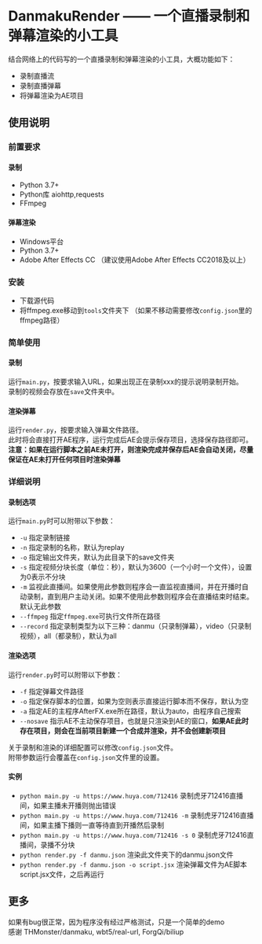 # DanmakuRender —— 一个直播录制和弹幕渲染的小工具
结合网络上的代码写的一个直播录制和弹幕渲染的小工具，大概功能如下：      
- 录制直播流
- 录制直播弹幕
- 将弹幕渲染为AE项目

## 使用说明
### 前置要求
#### 录制
- Python 3.7+
- Python库 aiohttp,requests 
- FFmpeg
#### 弹幕渲染
- Windows平台
- Python 3.7+
- Adobe After Effects CC （建议使用Adobe After Effects CC2018及以上）
### 安装
- 下载源代码
- 将ffmpeg.exe移动到`tools`文件夹下 （如果不移动需要修改`config.json`里的ffmpeg路径）  

### 简单使用
#### 录制
运行`main.py`，按要求输入URL，如果出现正在录制xxx的提示说明录制开始。   
录制的视频会存放在`save`文件夹中。
#### 渲染弹幕
运行`render.py`，按要求输入弹幕文件路径。  
此时将会直接打开AE程序，运行完成后AE会提示保存项目，选择保存路径即可。  
**注意：如果在运行脚本之前AE未打开，则渲染完成并保存后AE会自动关闭，尽量保证在AE未打开任何项目时渲染弹幕**  

### 详细说明
#### 录制选项
运行`main.py`时可以附带以下参数：
- `-u` 指定录制链接
- `-n` 指定录制的名称，默认为replay
- `-o` 指定输出文件夹，默认为此目录下的save文件夹
- `-s` 指定视频分块长度（单位：秒），默认为3600（一个小时一个文件），设置为0表示不分块
- `-m` 监视此直播间。如果使用此参数则程序会一直监视直播间，并在开播时自动录制，直到用户主动关闭。如果不使用此参数则程序会在直播结束时结束。默认无此参数
- `--ffmpeg` 指定`ffmpeg.exe`可执行文件所在路径
- `--record` 指定录制类型为以下三种：danmu（只录制弹幕），video（只录制视频），all（都录制），默认为all  

#### 渲染选项
运行`render.py`时可以附带以下参数：
- `-f` 指定弹幕文件路径
- `-o` 指定保存脚本的位置，如果为空则表示直接运行脚本而不保存，默认为空
- `-a` 指定AE的主程序AfterFX.exe所在路径，默认为auto，由程序自己搜索
- `--nosave` 指示AE不主动保存项目，也就是只渲染到AE的窗口，**如果AE此时存在项目，则会在当前项目新建一个合成并渲染，并不会创建新项目**     

关于录制和渲染的详细配置可以修改`config.json`文件。  
附带参数运行会覆盖在`config.json`文件里的设置。 

#### 实例
- `python main.py -u https://www.huya.com/712416` 录制虎牙712416直播间，如果主播未开播则抛出错误
- `python main.py -u https://www.huya.com/712416 -m` 录制虎牙712416直播间，如果主播下播则一直等待直到开播然后录制
- `python main.py -u https://www.huya.com/712416 -s 0` 录制虎牙712416直播间，录播不分块
- `python render.py -f danmu.json` 渲染此文件夹下的danmu.json文件
- `python render.py -f danmu.json -o script.jsx` 渲染弹幕文件为AE脚本script.jsx文件，之后再运行

## 更多
如果有bug很正常，因为程序没有经过严格测试，只是一个简单的demo  
感谢 THMonster/danmaku, wbt5/real-url, ForgQi/biliup
